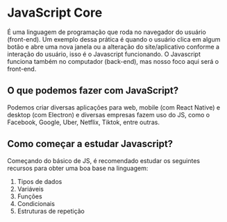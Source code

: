 # JavaScript Core

É uma linguagem de programação que roda no navegador do usuário (front-end). Um exemplo dessa prática é quando
o usuário clica em algum botão e abre uma nova janela ou a alteração do site/aplicativo conforme a interação
do usuário, isso é o Javascript funcionando. O Javascript funciona também no computador (back-end), mas nosso 
foco aqui será o front-end.

## O que podemos fazer com JavaScript?

Podemos criar diversas aplicações para web, mobile (com React Native) e desktop (com Electron) e diversas 
empresas fazem uso do JS, como o Facebook, Google, Uber, Netflix, Tiktok, entre outras.

## Como começar a estudar Javascript?

Começando do básico de JS, é recomendado estudar os seguintes recursos para obter uma boa base na linguagem:

<ol>
  <li>Tipos de dados</li>
  <li>Variáveis</li>
  <li>Funções</li>
  <li>Condicionais</li>
  <li>Estruturas de repetição</li>
</ol>
